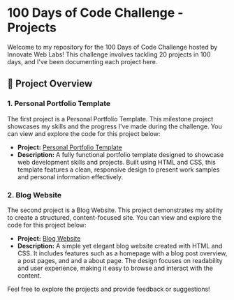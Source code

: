 # 100 Days of Code Challenge - Projects

Welcome to my repository for the 100 Days of Code Challenge hosted by Innovate Web Labs! This challenge involves tackling 20 projects in 100 days, and I've been documenting each project here.

## 📂 Project Overview

### 1. Personal Portfolio Template
The first project is a Personal Portfolio Template. This milestone project showcases my skills and the progress I've made during the challenge. You can view and explore the code for this project below:

- **Project:** [Personal Portfolio Template](https://itx-asif.github.io/IWL_100daysofcode/portfolio/)
- **Description:** A fully functional portfolio template designed to showcase web development skills and projects. Built using HTML and CSS, this template features a clean, responsive design to present work samples and personal information effectively.

### 2. Blog Website
The second project is a Blog Website. This project demonstrates my ability to create a structured, content-focused site. You can view and explore the code for this project below:

- **Project:** [Blog Website](https://itx-asif.github.io/IWL_100daysofcode/bloggy/)
- **Description:** A simple yet elegant blog website created with HTML and CSS. It includes features such as a homepage with a blog post overview, a post pages, and and a about page. The design focuses on readability and user experience, making it easy to browse and interact with the content.

Feel free to explore the projects and provide feedback or suggestions!
